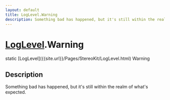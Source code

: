 ```yaml
---
layout: default
title: LogLevel.Warning
description: Something bad has happened, but it's still within the realm of what's expected.
---
```

# [LogLevel]({{site.url}}/Pages/StereoKit/LogLevel.html).Warning

<div class='signature' markdown='1'>
static [LogLevel]({{site.url}}/Pages/StereoKit/LogLevel.html) Warning
</div>

## Description
Something bad has happened, but it's still within the realm of
what's expected.


